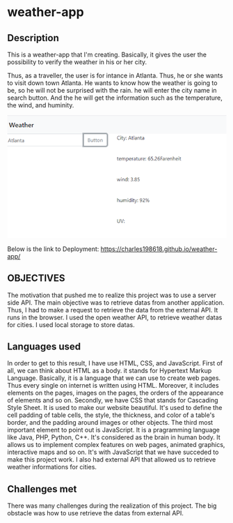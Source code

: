 # weather-app

## Description 

This is a  weather-app that I'm creating. Basically, it gives the user the possibility to verify the  weather in his or her city.

Thus, as a traveller, the user is for intance in Atlanta. Thus, he or she wants to visit down town Atlanta. He wants to know how the weather is going to be, so he will not be surprised with the rain. he will enter the city name in search button. And the he will get the information such as the temperature, the wind, and huminity.

![weather-app](./weather-app.png)

Below is the link to Deployment:
https://charles198618.github.io/weather-app/


## OBJECTIVES

The motivation that pushed me to realize this project was to use a server side API. The main objective was to retrieve datas from another application. Thus, I had to make a request to retrieve the data from the external API. It runs in the browser. I used the open weather API, to retrieve weather datas for cities. I used local storage to store datas.


## Languages used

In order to get to this result, I have use HTML, CSS, and JavaScript. First of all, we can think about HTML as a body. it stands for Hypertext Markup Language. Basically, it is a language that we can use to create web pages. Thus every single on internet is written using HTML. Moreover, it includes elements on the pages, images on the pages, the orders of the appearance of elements and so on. Secondly, we have CSS that stands for Cascading Style Sheet. It is used to make our website beautiful. It's used to define the cell padding of table cells, the style, the thickness, and color of a table's border, and the padding around images or other objects. The third most important element to point out is JavaScript. It is a pragramming language like Java, PHP, Python, C++. It's considered as the brain in human body. It allows us to implement complex features on web pages, animated graphics, interactive maps and so on.  It's with JavaScript that we have succeded to make this project work.
I also had external API that allowed us to retrieve weather informations for cities.   

## Challenges met

There was many challenges during the realization of this project. The big obstacle was how to use retrieve the datas from external API. 